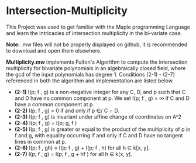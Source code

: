 # Intersection-Multiplicity
This Project was used to get familiar with the Maple programming Language and learn the intricacies of intersection
multiplicity in the bi-variate case.

__Note:__ .mw files will not be properly displayed on github, it is recommended to download and open them elsewhere.

__Multiplicity.mw__ implements Fulton's Algorithm to compute the intersection multiplicity for bivariate polynomials
in an algebraically closed field, where the gcd of the input polynomials has degree 1.
Conditions (2-1) - (2-7) referenced in both the algorithm and implementation are listed below.

- __(2-1)__ I(p; f , g) is a non-negative integer for any C, D, and p such that C
      and D have no common component at p. We set I(p; f , g) = ∞ if C
      and D have a common component at p.
- __(2-2)__ I(p; f , g) = 0 if and only if p ∈/ C ∩ D.
- __(2-3)__ I(p; f , g) is invariant under affine change of coordinates on A^2
- __(2-4)__ I(p; f , g) = I(p; g, f )
- __(2-5)__ I(p; f , g) is greater or equal to the product of the multiplicity of p
      in f and g, with equality occurring if and only if C and D have no
      tangent lines in common at p.
- __(2-6)__ I(p; f , gh) = I(p; f , g) + I(p; f , h) for all h ∈ k[x, y].
- __(2-7)__ I(p; f , g) = I(p; f , g + hf ) for all h ∈ k[x, y].
